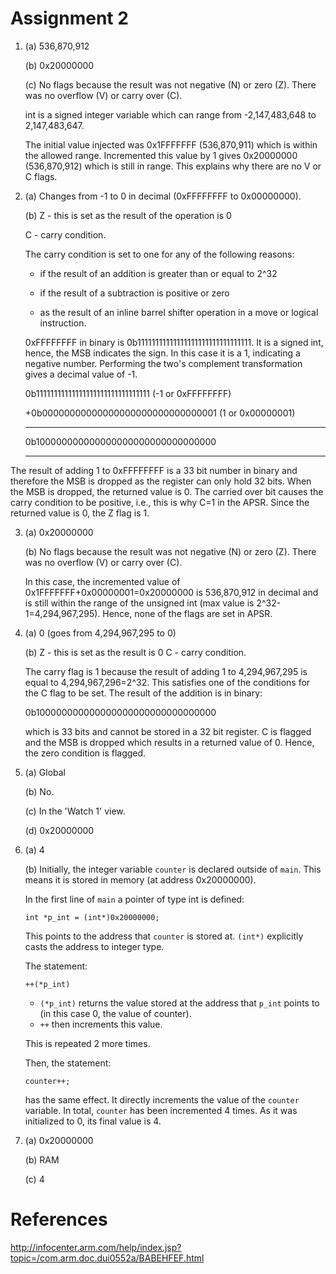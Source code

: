 # __Assignment 2__

1. (a) 536,870,912

   (b) 0x20000000

   (c) No flags because the result was not negative (N) or zero (Z). There was no overflow (V) or carry over (C).

    int is a signed integer variable which can range from -2,147,483,648 to 2,147,483,647.

    The initial value injected was 0x1FFFFFFF (536,870,911) which is within the allowed range. Incremented this value by 1 gives      0x20000000 (536,870,912) which is still in range. This explains why there are no V or C flags.

2. (a) Changes from -1 to 0 in decimal (0xFFFFFFFF to 0x00000000).

   (b) Z - this is set as the result of the operation is 0

    C - carry condition.

    The carry condition is set to one for any of the following reasons:

    * if the result of an addition is greater than or equal to 2^32

    * if the result of a subtraction is positive or zero

    * as the result of an inline barrel shifter operation in a move or logical instruction.

    0xFFFFFFFF in binary is 0b11111111111111111111111111111111.
    It is a signed int, hence, the MSB indicates the sign. In this case it is a 1, indicating a negative number. Performing the two's    complement transformation gives a decimal value of -1.


      0b11111111111111111111111111111111 (-1 or 0xFFFFFFFF)
      
     +0b00000000000000000000000000000001 (1 or 0x00000001)
     ___________________________________

      0b100000000000000000000000000000000
     ___________________________________

  The result of adding 1 to 0xFFFFFFFF is a 33 bit number in binary and therefore the MSB is dropped as the register can only hold 32   bits. When the MSB is dropped, the returned value is 0. The carried over bit causes the carry condition to be positive, i.e., this is why C=1 in the APSR. Since the returned value is 0, the Z flag is 1.

3. (a) 0x20000000

   (b)  No flags because the result was not negative (N) or zero (Z). There was no overflow (V) or carry over (C).

   In this case, the incremented value of 0x1FFFFFFF+0x00000001=0x20000000 is 536,870,912 in decimal and is still within the range of   the unsigned int (max value is 2^32-1=4,294,967,295). Hence, none of the flags are set in APSR.

4. (a) 0 (goes from 4,294,967,295 to 0)

   (b) Z - this is set as the result is 0
       C - carry condition.

      The carry flag is 1 because the result of adding 1 to 4,294,967,295 is equal to 4,294,967,296=2^32. This satisfies one of the  conditions for the C flag to be set.
      The result of the addition is in binary:

      0b100000000000000000000000000000000

      which is 33 bits and cannot be stored in a 32 bit register. C is flagged and the MSB is dropped which results in a returned value  of 0. Hence, the zero condition is flagged.

5. (a) Global

   (b) No.

   (c) In the 'Watch 1' view.

   (d) 0x20000000

6. (a) 4

   (b) Initially, the integer variable ```counter``` is declared outside of ```main```. This means it is stored in memory (at address 0x20000000).

   In the first line of ```main``` a pointer of type int is defined:

   ```int *p_int = (int*)0x20000000;```

   This points to the address that ```counter``` is stored at. ```(int*)``` explicitly casts the address to integer type.

   The statement:

   ```++(*p_int)```

   * ```(*p_int)``` returns the value stored at the address that ```p_int``` points to (in this case 0, the value of counter).  
   * ```++``` then increments this value.

   This is repeated 2 more times.

   Then, the statement:

   ```counter++;```

   has the same effect. It directly increments the value of the ```counter``` variable. In total, ```counter``` has been incremented 4 times. As it was initialized to 0, its final value is 4.

7. (a) 0x20000000

   (b) RAM

   (c) 4


# __References__
http://infocenter.arm.com/help/index.jsp?topic=/com.arm.doc.dui0552a/BABEHFEF.html
